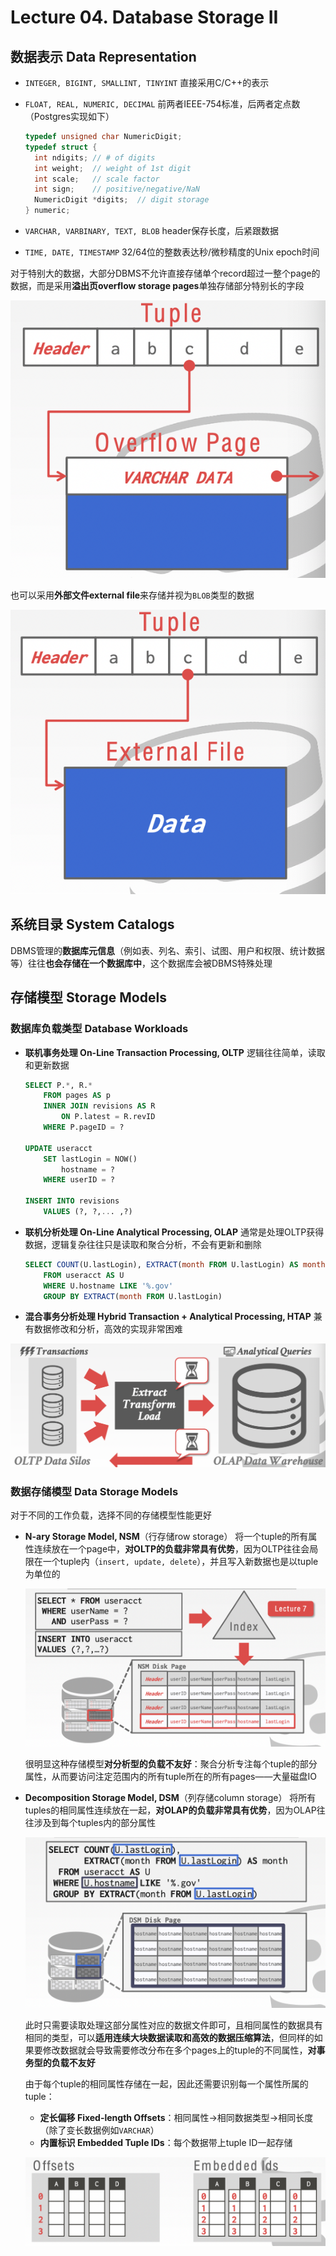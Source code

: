 # Lecture 04. Database Storage II

## 数据表示 Data Representation

- `INTEGER, BIGINT, SMALLINT, TINYINT`
  直接采用C/C++的表示
- `FLOAT, REAL, NUMERIC, DECIMAL`
  前两者IEEE-754标准，后两者定点数（Postgres实现如下）

    ```c++
    typedef unsigned char NumericDigit;
    typedef struct {
      int ndigits; // # of digits
      int weight;  // weight of 1st digit
      int scale;   // scale factor
      int sign;    // positive/negative/NaN
      NumericDigit *digits;  // digit storage
    } numeric;
    ```

- `VARCHAR, VARBINARY, TEXT, BLOB`
  header保存长度，后紧跟数据
- `TIME, DATE, TIMESTAMP`
  32/64位的整数表达秒/微秒精度的Unix epoch时间

对于特别大的数据，大部分DBMS不允许直接存储单个record超过一整个page的数据，而是采用**溢出页overflow storage pages**单独存储部分特别长的字段

![4.1](images/4.1.png)

也可以采用**外部文件external file**来存储并视为`BLOB`类型的数据

![4.2](images/4.2.png)

## 系统目录 System Catalogs

DBMS管理的**数据库元信息**（例如表、列名、索引、试图、用户和权限、统计数据等）往往**也会存储在一个数据库中**，这个数据库会被DBMS特殊处理

## 存储模型 Storage Models

### 数据库负载类型 Database Workloads

- **联机事务处理 On-Line Transaction Processing, OLTP**
  逻辑往往简单，读取和更新数据

    ```sql
    SELECT P.*, R.*
        FROM pages AS p
        INNER JOIN revisions AS R
            ON P.latest = R.revID
        WHERE P.pageID = ?
    
    UPDATE useracct
        SET lastLogin = NOW()
            hostname = ?
        WHERE userID = ?
    
    INSERT INTO revisions
        VALUES (?, ?,... ,?)
    ```

- **联机分析处理 On-Line Analytical Processing, OLAP**
  通常是处理OLTP获得数据，逻辑复杂往往只是读取和聚合分析，不会有更新和删除

    ```sql
    SELECT COUNT(U.lastLogin), EXTRACT(month FROM U.lastLogin) AS month
        FROM useracct AS U
        WHERE U.hostname LIKE '%.gov'
        GROUP BY EXTRACT(month FROM U.lastLogin)
    ```

- **混合事务分析处理 Hybrid Transaction + Analytical Processing, HTAP**
  兼有数据修改和分析，高效的实现非常困难

![4.3](images/4.3.png)

### 数据存储模型 Data Storage Models

对于不同的工作负载，选择不同的存储模型性能更好

- **N-ary Storage Model, NSM**（行存储row storage）
  将一个tuple的所有属性连续放在一个page中，**对OLTP的负载非常具有优势**，因为OLTP往往会局限在一个tuple内（`insert, update, delete`），并且写入新数据也是以tuple为单位的

  ![4.4](images/4.4.png)

  很明显这种存储模型**对分析型的负载不友好**：聚合分析专注每个tuple的部分属性，从而要访问注定范围内的所有tuple所在的所有pages——大量磁盘IO
- **Decomposition Storage Model, DSM**（列存储column storage）
  将所有tuples的相同属性连续放在一起，**对OLAP的负载非常具有优势**，因为OLAP往往涉及到每个tuples内的部分属性

  ![4.5](images/4.5.png)

  此时只需要读取处理这部分属性对应的数据文件即可，且相同属性的数据具有相同的类型，可以**适用连续大块数据读取和高效的数据压缩算法**，但同样的如果要修改数据就会导致需要修改分布在多个pages上的tuple的不同属性，**对事务型的负载不友好**
  
  由于每个tuple的相同属性存储在一起，因此还需要识别每一个属性所属的tuple：
  - **定长偏移 Fixed-length Offsets**：相同属性->相同数据类型->相同长度（除了变长数据例如`VARCHAR`）
  - **内置标识 Embedded Tuple IDs**：每个数据带上tuple ID一起存储
  
  ![4.6](images/4.6.png)
